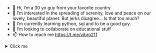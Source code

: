 - 👋 Hi, I’m a 30 yo guy from your favorite country
- 👀 I’m interested in the spreading of serenity, love and peace on our lovely, beautiful planet. But jerks disagree... Is that too much? 
- 🌱 I’m currently learning python, sql and to be a good guy. 
- 💞️ I’m looking to collaborate on educational stuff 
- 📫 How to reach me https://t.me/vibro211 


<details>
<summary>Click me</summary>

![cool pigman image](https://user-images.githubusercontent.com/112625230/188285697-1a97afbd-29f3-4b66-9e0e-dd684bdd5545.jpg "Cool pigman")

</details>
